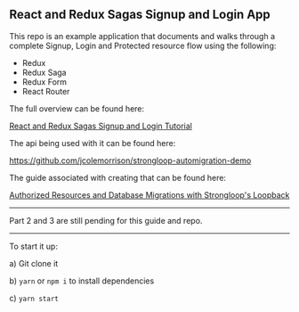 ## React and Redux Sagas Signup and Login App

This repo is an example application that documents and walks through a complete Signup, Login and Protected resource flow using the following:

- Redux
- Redux Saga
- Redux Form
- React Router

The full overview can be found here:

[React and Redux Sagas Signup and Login Tutorial](http://start.jcolemorrison.com/react-redux-sagas-signup-and-login-tutorial)

The api being used with it can be found here:

https://github.com/jcolemorrison/strongloop-automigration-demo

The guide associated with creating that can be found here:

[Authorized Resources and Database Migrations with Strongloop's Loopback](http://start.jcolemorrison.com/authorized-resources-and-database-migrations-with-strongloops-loopback/)

---

Part 2 and 3 are still pending for this guide and repo.

---

To start it up:

a) Git clone it

b) `yarn` or `npm i` to install dependencies

c) `yarn start`

